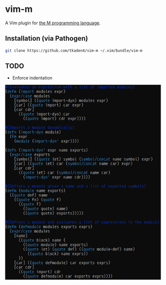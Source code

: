 # vim-m

A Vim plugin for [the M programming language](https://m-language.github.io/).

## Installation (via Pathogen)

```Bash
git clone https://github.com/tkaden4/vim-m ~/.vim/bundle/vim-m
```

## TODO

- Enforce indentation

![Screenshot of vim-m in action](/screenshot.png?raw=true)
